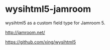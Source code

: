 wysihtml5-jamroom
=================

wysihtml5 as a custom field type for Jamroom 5.

http://jamroom.net/

https://github.com/xing/wysihtml5
